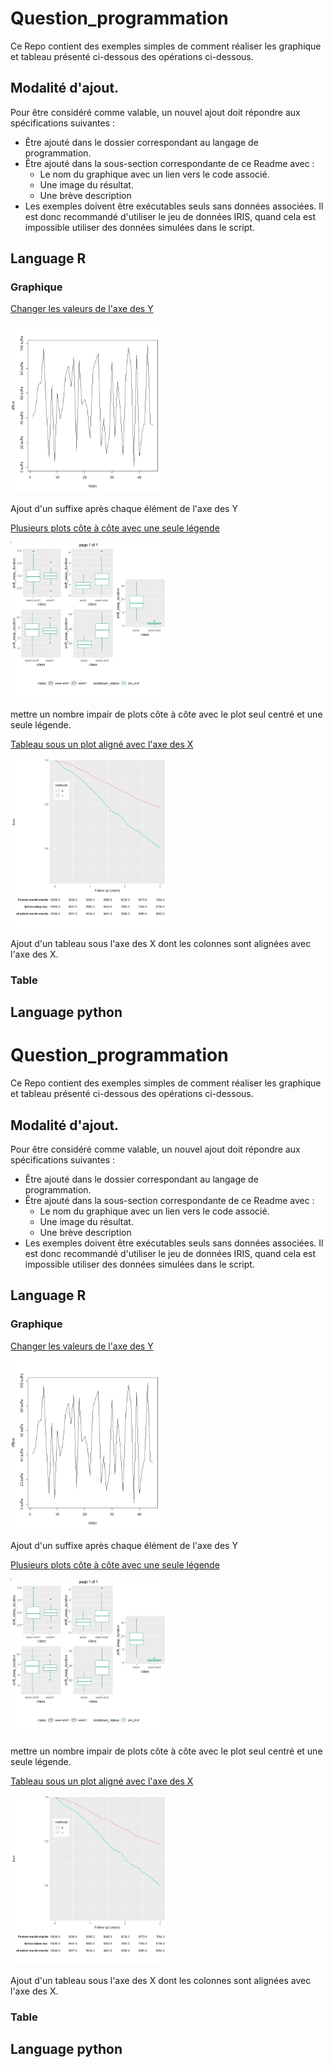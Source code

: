 # Question_programmation

Ce Repo contient des exemples simples de comment réaliser les graphique et tableau présenté ci-dessous des opérations ci-dessous.

## Modalité d'ajout.

Pour être considéré comme valable, un nouvel ajout doit répondre aux spécifications suivantes :
* Être ajouté dans le dossier correspondant au langage de programmation.
* Être ajouté dans la sous-section correspondante de ce Readme avec :
    * Le nom du graphique avec un lien vers le code associé.
    * Une image du résultat.
    * Une brève description
* Les exemples doivent être exécutables seuls sans données associées. Il est donc recommandé d'utiliser le jeu de données IRIS, quand cela est impossible utiliser des données simulées dans le script.



## Language R
### Graphique

[Changer les valeurs de l'axe des Y](R/graphique/add_suffix_to_label.R)


<img src="R/graphique/add_suffix_to_label.png" alt="Changer les valeurs de l'axe des Y" width="250"/>


Ajout d'un suffixe après chaque élément de l'axe des Y



[Plusieurs plots côte à côte avec une seule légende](R/graphique/multiple_odd_plot_side_by_side_one_legend.R)


<img src="R/graphique/multiple_odd_plot_side_by_side_one_legend.png" alt="Plusieurs plots côte à côte avec une seule légende" width="250"/>


mettre un nombre impair de plots côte à côte avec le plot seul centré et une seule légende.

[Tableau sous un plot aligné avec l'axe des X](R/graphique/ajout_tableau.R)


<img src="R/graphique/ajout_tableau.png" alt="Tableau sous un plot aligné avec l'axe des X" width="250"/>

Ajout d'un tableau sous l'axe des X dont les colonnes sont alignées avec l'axe des X.


### Table

## Language python

# Question_programmation

Ce Repo contient des exemples simples de comment réaliser les graphique et tableau présenté ci-dessous des opérations ci-dessous.

## Modalité d'ajout.

Pour être considéré comme valable, un nouvel ajout doit répondre aux spécifications suivantes :
* Être ajouté dans le dossier correspondant au langage de programmation.
* Être ajouté dans la sous-section correspondante de ce Readme avec :
    * Le nom du graphique avec un lien vers le code associé.
    * Une image du résultat.
    * Une brève description
* Les exemples doivent être exécutables seuls sans données associées. Il est donc recommandé d'utiliser le jeu de données IRIS, quand cela est impossible utiliser des données simulées dans le script.



## Language R
### Graphique

[Changer les valeurs de l'axe des Y](R/graphique/add_suffix_to_label.R)


<img src="R/graphique/add_suffix_to_label.png" alt="Changer les valeurs de l'axe des Y" width="250"/>


Ajout d'un suffixe après chaque élément de l'axe des Y



[Plusieurs plots côte à côte avec une seule légende](R/graphique/multiple_odd_plot_side_by_side_one_legend.R)


<img src="R/graphique/multiple_odd_plot_side_by_side_one_legend.png" alt="Plusieurs plots côte à côte avec une seule légende" width="250"/>


mettre un nombre impair de plots côte à côte avec le plot seul centré et une seule légende.

[Tableau sous un plot aligné avec l'axe des X](R/graphique/ajout_tableau.R)


<img src="R/graphique/ajout_tableau.png" alt="Tableau sous un plot aligné avec l'axe des X" width="250"/>

Ajout d'un tableau sous l'axe des X dont les colonnes sont alignées avec l'axe des X.


### Table

## Language python
